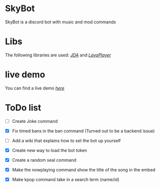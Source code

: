 # SkyBot
SkyBot is a discord bot with music and mod commands

# Libs
The following libraries are used:
[_JDA_](https://github.com/DV8FromTheWorld/JDA) 
and 
[_LavaPlayer_](https://github.com/sedmelluq/lavaplayer)


# live demo
You can find a live demo [_here_](https://discord.gg/XBQ9xAT)

# ToDo list
- [ ] Create Joke command
- [X] Fix timed bans in the ban command (Turned out to be a backend issue)
- [ ] Add a wiki that explains how to set the bot up yourself
- [X] Create new way to load the bot token
- [X] Create a random seal command
- [X] Make the nowplaying command show the title of the song in the embed
- [x] Make kpop command take in a search term (name/id)

